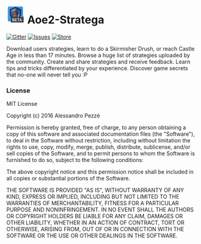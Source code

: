 # [![Aoe2](https://raw.githubusercontent.com/Naramsim/Aoe2-Stratega/master/app/src/main/res/mipmap-mdpi/ic_launcher.png?token=AIlFrOwtum0tSxOiI2jY1Cr86uCyfnkNks5XGpEpwA%3D%3D)](https://github.com/Naramsim/Aoe2-Stratega) Aoe2-Stratega

[![Gitter](https://img.shields.io/gitter/room/Naramsim/aoe2-stratega.svg)](https://gitter.im/Naramsim/aoe2-stratega)
[![Issues](https://img.shields.io/github/issues/Naramsim/Aoe2-stratega.svg)](https://github.com/Naramsim/Aoe2-Stratega/issues)
[![Store](https://img.shields.io/badge/store-play%20store-brightgreen.svg)](https://play.google.com/)

Download users strategies, learn to do a Skirmisher Drush, or reach Castle Age in less than 17 minutes. 
Browse a huge list of strategies uploaded by the community. 
Create and share strategies and receive feedback. 
Learn tips and tricks differentiated by your experience.
Discover game secrets that no-one will never tell you :P


### License
MIT License

Copyright (c) 2016 Alessandro Pezzé

Permission is hereby granted, free of charge, to any person obtaining a copy of this software and associated documentation files (the "Software"), to deal in the Software without restriction, including without limitation the rights to use, copy, modify, merge, publish, distribute, sublicense, and/or sell copies of the Software, and to permit persons to whom the Software is furnished to do so, subject to the following conditions:

The above copyright notice and this permission notice shall be included in all copies or substantial portions of the Software.

THE SOFTWARE IS PROVIDED "AS IS", WITHOUT WARRANTY OF ANY KIND, EXPRESS OR IMPLIED, INCLUDING BUT NOT LIMITED TO THE WARRANTIES OF MERCHANTABILITY, FITNESS FOR A PARTICULAR PURPOSE AND NONINFRINGEMENT. IN NO EVENT SHALL THE AUTHORS OR COPYRIGHT HOLDERS BE LIABLE FOR ANY CLAIM, DAMAGES OR OTHER LIABILITY, WHETHER IN AN ACTION OF CONTRACT, TORT OR OTHERWISE, ARISING FROM, OUT OF OR IN CONNECTION WITH THE SOFTWARE OR THE USE OR OTHER DEALINGS IN THE SOFTWARE.
